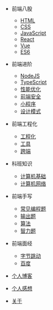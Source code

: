 * 前端八股
  * [HTML](md/room/HTML/main)
  * [CSS](md/room/CSS/01)
  * [JavaScript](md/room/JavaScript/01)
  * [React](md/room/React/01)
  * [Vue](md/room/CSS/01.md)
  * [ES6](md/about/01.md)

* 前端进阶
  * [NodeJS](md/about/01.md)
  * [TypeScript](md/about/01.md)
  * [性能优化](md/about/01.md)
  * [前端安全](md/about/01.md)
  * [小程序](md/about/01.md)
  * [设计模式](md/about/01.md)

* 前端工程化
  * [工程化](md/about/01.md)
  * [工具](md/about/01.md)
  * [跨端](md/about/01.md)

* 科班知识
  * [计算机基础](md/about/01.md)
  * [计算机网络](md/about/01.md)

* 前端手写
  * [常见编程题](md/about/01.md)
  * [输出题](md/about/01.md)
  * [算法](md/about/01.md)
  * [智力题](md/about/01.md)


* 前端面经
  * [字节跳动](md/interview/bytedance/01)
  * [百度](md/interview/baidu/01)
* [个人博客](md/blog/main)
* [个人感想](md/thoughts/01)
* [关于](README)
